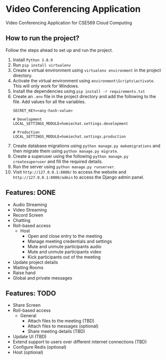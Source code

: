 # Video Conferencing Application

Video Conferencing Application for CSE569 Cloud Computing

## How to run the project?

Follow the steps ahead to set up and run the project.

1. Install `Python 3.8.9`
2. Run `pip install virtualenv`
3. Create a virtual environment using `virtualenv environment` in the project directory.
4. Activate the virtual environment using `environment\Scripts\activate`. This will only work for Windows.
5. Install the dependencies using `pip install -r requirements.txt`
6. Create an `.env` file in the project directory and add the following to the file. Add values for all the variables.
    ```text
    SECRET_KEY=<any-hash-value>

    # Development
    LOCAL_SETTINGS_MODULE=homiechat.settings.development

    # Production
    LOCAL_SETTINGS_MODULE=homiechat.settings.production
    ```
7. Create database migrations using `python manage.py makemigrations` and then migrate them using `python manage.py migrate`.
8. Create a superuser using the following `python manage.py createsuperuser` and fill the required details.
9. Run the server using `python manage.py runserver`.
10. Visit `http://127.0.0.1:8000/` to access the website and `http://127.0.0.1:8000/admin` to access the Django admin panel.

## Features: DONE
* Audio Streaming
* Video Streaming
* Record Screen
* Chatting
* Roll-based access
    * Host
        * Open and close entry to the meeting
        * Manage meeting credentials and settings
        * Mute and unmute participants audio
        * Mute and unmute participants video
        * Kick participants out of the meeting
* Update project details
* Waiting Rooms
* Raise hand
* Global and private messages

## Features: TODO
* Share Screen
* Roll-based access
    * General
        * Attach files to the meeting (TBD)
        * Attach files to messages (optional)
        * Share meeting details (TBD)
* Update UI (TBD)
* Extend support to users over different internet connections (TBD)
* Configure Redis (optional)
* Host (optional)
